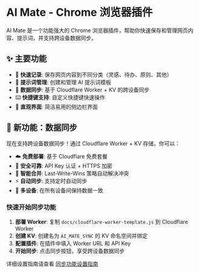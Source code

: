 # AI Mate - Chrome 浏览器插件

AI Mate 是一个功能强大的 Chrome 浏览器插件，帮助你快速保存和管理网页内容、提示词，并支持跨设备数据同步。

## ✨ 主要功能

- 📝 **快速记录**: 保存网页内容到不同分类（灵感、待办、原则、其他）
- 🤖 **提示词管理**: 创建和管理 AI 提示词模板
- 🔄 **数据同步**: 基于 Cloudflare Worker + KV 的跨设备同步
- ⌨️ **快捷键支持**: 自定义快捷键快速操作
- 🎨 **直观界面**: 简洁易用的侧边栏界面

## 🚀 新功能：数据同步

现在支持跨设备数据同步！通过 Cloudflare Worker + KV 存储，你可以：

- ☁️ **免费部署**: 基于 Cloudflare 免费套餐
- 🔐 **安全可靠**: API Key 认证 + HTTPS 加密
- 🔄 **智能合并**: Last-Write-Wins 策略自动解决冲突
- ⚡ **自动同步**: 支持定时自动同步
- 📱 **多设备**: 在所有设备间保持数据一致

### 快速开始同步功能

1. **部署 Worker**: 复制 `docs/cloudflare-worker-template.js` 到 Cloudflare Worker
2. **创建 KV**: 创建名为 `AI_MATE_SYNC` 的 KV 命名空间并绑定
3. **配置插件**: 在插件中填入 Worker URL 和 API Key
4. **开始同步**: 点击同步按钮，享受跨设备数据同步

详细设置指南请查看 [同步功能设置指南](docs/sync-setup-guide.md)

